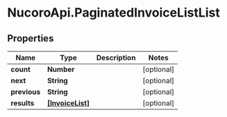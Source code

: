 # NucoroApi.PaginatedInvoiceListList

## Properties

Name | Type | Description | Notes
------------ | ------------- | ------------- | -------------
**count** | **Number** |  | [optional] 
**next** | **String** |  | [optional] 
**previous** | **String** |  | [optional] 
**results** | [**[InvoiceList]**](InvoiceList.md) |  | [optional] 



